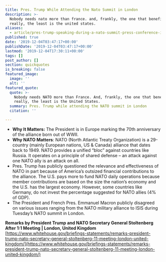 ```yaml
---
title: Pres. Trump While Attending the Nato Summit in London
description: >-
  Nobody needs nato more than france. and, frankly, the one that benefits,
  really, the least is the united states.
aliases:
  - article/pres-trump-speaking-during-a-nato-summit-press-conference-in-london/
published: true
date: '2019-12-04T03:47:17+00:00'
publishDate: '2019-12-04T03:47:17+00:00'
lastmod: '2019-12-04T17:30:11+00:00'
tags: []
post_author: []
section: quickquotes
is_breaking: false
featured_image:
  image: ''
  alt: ''
featured_quote:
  quote: >-
    Nobody needs NATO more than France. And, frankly, the one that benefits,
    really, the least is the United States.
  summary: Pres. Trump while attending the NATO summit in London
  citation: ''

---
```

*   **Why It Matters:** The President is in Europe marking the 70th anniversary of the alliance born out of WWII.
*   **Why NATO Matters**: NATO (North Atlantic Treaty Organization) is a 29-country (mainly European nations, US & Canada) alliance that dates back to 1949. NATO provides a unified “bloc” against countries like Russia. It operates on a principle of shared defense – an attack against one NATO ally is an attack on all.
*   Pres. Trump has publicly questioned the relevance and effectiveness of NATO in part because of America’s outsized financial contributions to the alliance. The U.S. pays more to fund NATO daily operations because member contributions are based on the size the nation’s economy and the U.S. has the largest economy. However, some countries like Germany, do not invest the percentage suggested for NATO allies (4% of GDP).
*   The President and French Pres. Emmanuel Macron publicly disagreed on various issues ranging from the NATO military alliance to ISIS during Tuesday’s NATO summit in London.

**Remarks by President Trump and NATO Secretary General Stoltenberg After 1:1 Meeting | London, United Kingdom** [https://www.whitehouse.gov/briefings-statements/remarks-president-trump-nato-secretary-general-stoltenberg-11-meeting-london-united-kingdom/](https://www.whitehouse.gov/briefings-statements/remarks-president-trump-nato-secretary-general-stoltenberg-11-meeting-london-united-kingdom/)
